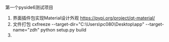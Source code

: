 第一个pyside6测试项目
1. 界面插件包实现Material设计外观
   https://pypi.org/project/qt-material/
2. 文件打包
   cxfreeze --target-dir="C:\Users\pc080\Desktop\app" --target-name="zdh"
   python setup.py build
3.